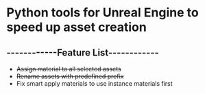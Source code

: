 # Python tools for Unreal Engine to speed up asset creation
## ------------Feature List------------
* ~~Assign material to all selected assets~~
* ~~Rename assets with predefined prefix~~
* Fix smart apply materials to use instance materials first